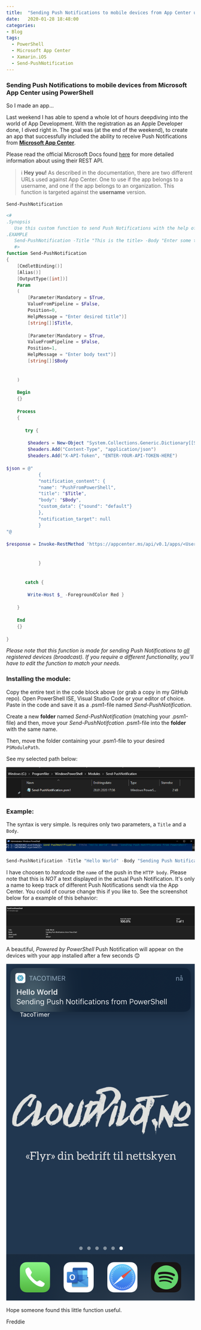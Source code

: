 ```yaml
---
title:  "Sending Push Notifications to mobile devices from App Center using PowerShell"
date:   2020-01-28 18:48:00
categories: 
- Blog
tags:
  - PowerShell
  - Microsoft App Center
  - Xamarin.iOS
  - Send-PushNotification
---
```


### Sending Push Notifications to mobile devices from Microsoft App Center using PowerShell

So I made an app...

Last weekend I has able to spend a whole lot of hours deepdiving into the world of App Development.
With the registration as an Apple Developer done, I dived right in. The goal was (at the end of the weekend), to create an app that successfully included the ability to receive Push Notifications from [**Microsoft App Center**](https://appcenter.ms).

Please read the official Microsoft Docs found [here](https://docs.microsoft.com/en-us/appcenter/push/rest-api) for more detailed information about using their REST API.

>:information_source: **Hey you!** As described in the documentation, there are two different URLs used against App Center. One to use if the app belongs to a username, and one if the app belongs to an organization. 
This function is targeted against the **username** version.


````Send-PushNotification````

````powershell
<#
.Synopsis
   Use this custom function to send Push Notifications with the help of the Microsoft Visual Studio App Center REST API.
.EXAMPLE
   Send-PushNotification -Title "This is the title> -Body "Enter some text here"
   #>
function Send-PushNotification
{
    [CmdletBinding()]
    [Alias()]
    [OutputType([int])]
    Param
    (
        [Parameter(Mandatory = $True,
        ValueFromPipeline = $False,
        Position=0,
        HelpMessage = "Enter desired title")]
        [string[]]$Title,

        [Parameter(Mandatory = $True,
        ValueFromPipeline = $False,
        Position=1,
        HelpMessage = "Enter body text")]
        [string[]]$Body


    )

    Begin
    {}

    Process
    {

       try {

        $headers = New-Object "System.Collections.Generic.Dictionary[[String],[String]]"
        $headers.Add("Content-Type", "application/json")
        $headers.Add("X-API-Token", "ENTER-YOUR-API-TOKEN-HERE")

$json = @"
            {
            "notification_content": {
            "name": "PushFromPowerShell",
            "title": "$Title",
            "body": "$Body",
            "custom_data": {"sound": "default"}
            },
            "notification_target": null
            }
"@

$response = Invoke-RestMethod 'https://appcenter.ms/api/v0.1/apps/<Username>/<AppName>/push/notifications' -Method 'POST' -Headers $headers -Body ([System.Text.Encoding]::UTF8.GetBytes($json))


            }


       catch {

        Write-Host $_ -ForegroundColor Red }

    }

    End
    {}

}
````


*Please note that this function is made for sending Push Notifications to [all](https://docs.microsoft.com/en-us/appcenter/push/rest-api#send-a-notification-to-all-registered-devices-broadcast) registered devices (broadcast).
If you require a different functionality, you'll have to edit the function to match your needs.*


### Installing the module:

Copy the entire text in the code block above (or grab a copy in my GitHub repo). Open PowerShell ISE, Visual Studio Code or your editor of choice. Paste in the code and save it as a .psm1-file named  *Send-PushNotification*.

Create a new **folder** named *Send-PushNotification* (matching your .psm1-file) and then, move your *Send-PushNotifcation* .psm1-file into the  **folder**  with the same name.

Then, move the folder containing your .psm1-file to your desired  `PSModulePath`.

See my selected path below:

![PATH](/assets/images/PUSH/PATH.PNG)

### Example:

The syntax is very simple. Is requires only two parameters, a ````Title```` and a ````Body````.

![Syntax](/assets/images/PUSH/Syntax.PNG)

````powershell
Send-PushNotification -Title "Hello World" -Body "Sending Push Notification using PowerShell"
````
I have choosen to *hardcode* the ````name```` of the push in the ````HTTP body````. Please note that this is *NOT* a text displayed in the actual Push Notification. It's only a name to keep track of different Push Notifications sendt via the App Center. You could of course change this if you like to. See the screenshot below for a example of this behavior:

![APPCENTER](/assets/images/PUSH/APPCENTER.PNG)


A beautiful, *Powered by PowerShell* Push Notification will appear on the devices with your app installed after a few seconds :blush:

![iPhone](/assets/images/PUSH/iOS.PNG)



Hope someone found this little function useful.

Freddie



 









   















